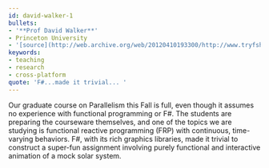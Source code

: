 ```yaml
---
id: david-walker-1
bullets:
- '**Prof David Walker**'
- Princeton University
- '[source](http://web.archive.org/web/20120410193300/http://www.tryfsharp.org/Experts.aspx), [permalink](#david-walker-1)'
keywords:
- teaching
- research
- cross-platform
quote: 'F#...made it trivial... '
---
```

Our graduate course on Parallelism this Fall is full, even though it assumes no 
experience with functional programming or F#. The students are preparing the courseware 
themselves, and one of the topics we are studying is functional reactive programming (FRP) 
with continuous, time-varying behaviors. F#, with its rich graphics libraries, made it 
trivial to construct a super-fun assignment involving purely functional and interactive 
animation of a mock solar system.

    